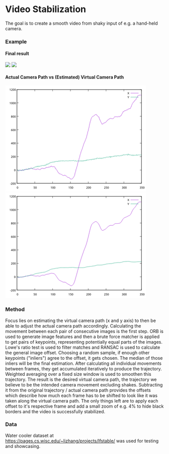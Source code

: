 # Video Stabilization

The goal is to create a smooth video from shaky input of e.g. a hand-held camera.

### Example

#### Final result
![](demos/original.gif) ![](demos/stabilized.gif)

#### Actual Camera Path vs (Estimated) Virtual Camera Path
![](demos/trajectory_original_smaller.png) ![](demos/trajectory_smooth_smaller.png)


### Method
Focus lies on estimating the virtual camera path (x and y axis) to then be able to adjust the actual camera path accordingly. Calculating the movement between each pair of consecutive images is the first step. ORB is used to generate image features and then a brute force matcher is applied to get pairs of keypoints, representing potentially equal parts of the images. Lowe's ratio test is used to filter matches and RANSAC is used to calculate the general image offset. Choosing a random sample, if enough other keypoints ("inliers") agree to the offset, it gets chosen. The median of those inliers will be the final estimation. After calculating all individual movements between frames, they get accumulated iteratively to produce the trajectory. Weighted averaging over a fixed size window is used to smoothen this trajectory. The result is the desired virtual camera path, the trajectory we believe to be the intended camera movement excluding shakes. Subtracting it from the original trajectory / actual camera path provides the offsets which describe how much each frame has to be shifted to look like it was taken along the virtual camera path. The only things left are to apply each offset to it's respective frame and add a small zoom of e.g. 4% to hide black borders and the video is successfully stabilized.

### Data
Water cooler dataset at https://pages.cs.wisc.edu/~lizhang/projects/lfstable/ was used for testing and showcasing.
